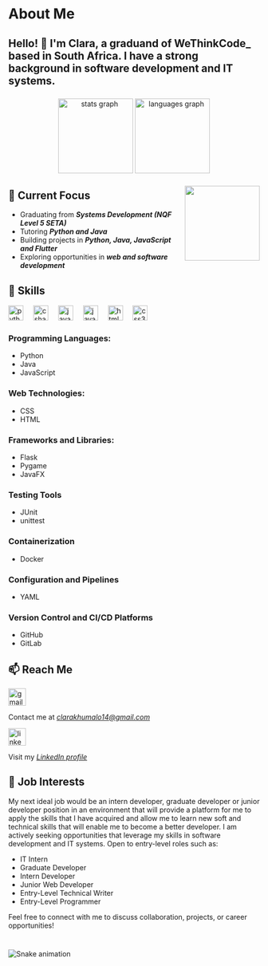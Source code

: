 # About Me

<h2 align="left">
Hello! 👋 I'm Clara, a graduand of WeThinkCode_ based in South Africa. I have a strong background in software development and IT systems. </h2>

###

<div align="center">
  <img src="https://github-readme-stats.vercel.app/api?username=clarakhumalo&hide_title=false&hide_rank=false&show_icons=true&include_all_commits=true&count_private=true&disable_animations=false&theme=dracula&locale=en&hide_border=false" height="150" alt="stats graph" />
  <img src="https://github-readme-stats.vercel.app/api/top-langs?username=clarakhumalo&locale=en&hide_title=false&layout=compact&card_width=320&langs_count=5&theme=dracula&hide_border=false" height="150" alt="languages graph" />
</div>


###

<img align="right" height="150" margin-top="50px" src="https://i.giphy.com/media/v1.Y2lkPTc5MGI3NjExNXd2NGJkMGFtZXl5aGhmYWNoZXN3eHc3bDZudmR0OGVoZmpvZXk1YiZlcD12MV9pbnRlcm5hbF9naWZfYnlfaWQmY3Q9Zw/DIGHroMnlIT5mocAmS/giphy.gif"  />


## 🔭 Current Focus
- Graduating from **_Systems Development (NQF Level 5 SETA)_**
- Tutoring **_Python and Java_**
- Building projects in **_Python, Java, JavaScript and Flutter_**
- Exploring opportunities in **_web and software development_**

## 🌱 Skills

<div align="left">
  <img src="https://cdn.jsdelivr.net/gh/devicons/devicon/icons/python/python-original.svg" height="30" alt="python logo"  />
  <img width="12" />
  <img src="https://cdn.jsdelivr.net/gh/devicons/devicon/icons/csharp/csharp-original.svg" height="30" alt="csharp logo"  />
    <img width="12" />
  <img src="https://cdn.jsdelivr.net/gh/devicons/devicon/icons/javascript/javascript-original.svg" height="30" alt="javascript logo"  />
  <img width="12" />
  <img src="https://cdn.jsdelivr.net/gh/devicons/devicon/icons/java/java-original.svg" height="30" alt="java logo"  />
  <img width="12" />
<!--   <img src="https://cdn.jsdelivr.net/gh/devicons/devicon/icons/typescript/typescript-original.svg" height="30" alt="typescript logo"  />
  <img width="12" /> 
  <img src="https://cdn.jsdelivr.net/gh/devicons/devicon/icons/react/react-original.svg" height="30" alt="react logo"  />
  <img width="12" />-->
  <img src="https://cdn.jsdelivr.net/gh/devicons/devicon/icons/html5/html5-original.svg" height="30" alt="html5 logo"  />
  <img width="12" />
  <img src="https://cdn.jsdelivr.net/gh/devicons/devicon/icons/css3/css3-original.svg" height="30" alt="css3 logo"  />
</div>

### Programming Languages:
- Python
- Java
- JavaScript
### Web Technologies: 
- CSS
- HTML
### Frameworks and Libraries:
- Flask
- Pygame
- JavaFX
### Testing Tools
- JUnit
- unittest
### Containerization
- Docker
### Configuration and Pipelines
- YAML
### Version Control and CI/CD Platforms
- GitHub
- GitLab

###
## 📫 Reach Me

<div align="left">
<!--   <img src="https://img.shields.io/static/v1?message=Youtube&logo=youtube&label=&color=FF0000&logoColor=white&labelColor=&style=for-the-badge" height="35" alt="youtube logo"  />
  <img src="https://img.shields.io/static/v1?message=Instagram&logo=instagram&label=&color=E4405F&logoColor=white&labelColor=&style=for-the-badge" height="35" alt="instagram logo"  />
  <img src="https://img.shields.io/static/v1?message=Twitch&logo=twitch&label=&color=9146FF&logoColor=white&labelColor=&style=for-the-badge" height="35" alt="twitch logo"  />
  <img src="https://img.shields.io/static/v1?message=Discord&logo=discord&label=&color=7289DA&logoColor=white&labelColor=&style=for-the-badge" height="35" alt="discord logo"  /> -->

  <img src="https://img.shields.io/static/v1?message=Gmail&logo=gmail&label=&color=D14836&logoColor=white&labelColor=&style=for-the-badge" height="35" alt="gmail logo"  /><p>Contact me at <a href="mailto: clarakhumalo14@gmail.com"><em>clarakhumalo14@gmail.com</em></a></p>
  <img src="https://img.shields.io/static/v1?message=LinkedIn&logo=linkedin&label=&color=0077B5&logoColor=white&labelColor=&style=for-the-badge" height="35" alt="linkedin logo"/> <p>Visit my <a href="www.linkedin.com/in/clara-juana-khumalo-4b6082237"><em>LinkedIn profile</em></a></p>
</div>
<!-- - **_LinkedIn_**: www.linkedin.com/in/clara-juana-khumalo-4b6082237
- **_Email_**: clarakhumalo14@gmail.com -->

## 💼 Job Interests
My next ideal job would be an intern developer, graduate developer or junior developer position in an environment that will provide a platform for me to apply the skills that I have acquired and allow me to learn new soft and technical skills that will enable me to become a better developer. I am actively seeking opportunities that leverage my skills in software development and IT systems. Open to entry-level roles such as:

- IT Intern
- Graduate Developer
- Intern Developer
- Junior Web Developer
- Entry-Level Technical Writer
- Entry-Level Programmer

Feel free to connect with me to discuss collaboration, projects, or career opportunities!
###


<br clear="both">

<img src="https://raw.githubusercontent.com/maurodesouza/maurodesouza/output/snake.svg" alt="Snake animation" />

###
